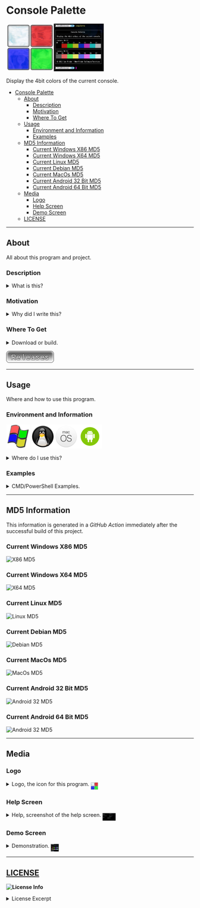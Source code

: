 # Console Palette

<img alt="Logo 1" src="docs/media/images/conpalette.png" height="128px"><img alt="Demo 1" src="docs/media/images/demo.png" height="128px">

Display the 4bit colors of the current console&#46;


- [Console Palette](#console-palette)
  - [About](#about)
    - [Description](#description)
    - [Motivation](#motivation)
    - [Where To Get](#where-to-get)
  - [Usage](#usage)
    - [Environment and Information](#environment-and-information)
    - [Examples](#examples)
  - [MD5 Information](#md5-information)
    - [Current Windows X86 MD5](#current-windows-x86-md5)
    - [Current Windows X64 MD5](#current-windows-x64-md5)
    - [Current Linux MD5](#current-linux-md5)
    - [Current Debian MD5](#current-debian-md5)
    - [Current MacOs MD5](#current-macos-md5)
    - [Current Android 32 Bit MD5](#current-android-32-bit-md5)
    - [Current Android 64 Bit MD5](#current-android-64-bit-md5)
  - [Media](#media)
    - [Logo](#logo)
    - [Help Screen](#help-screen)
    - [Demo Screen](#demo-screen)
  - [LICENSE](#license)

---

## About

All about this program and project&#46;

### Description

<details>
  <summary>What is this&#63;</summary>
  <p>
  This is a console tool for the <b>Windows</b>&#44; <b>Linux</b>&#44; <b>MacOS</b>&#44; and <b>Android</b> &#40;<i>Termux</i>&#41; command line environment to help display the 4bit color scheme of the current console&#46;
  </p>
</details>

### Motivation

<details>
  <summary>Why did I write this&#63;</summary>
  <p>
    Just a fun little tool for when I want to view the current theme for use when working on other themes and scripts&#46;
  </p>
</details>

### Where To Get

<details>
  <summary>Download or build&#46;</summary>
  <p>
  You can fork this repository and build yourself or you can download it at the current <a href="https://github.com/Lateralus138/conpalette/releases">Releases</a> page&#46;

  You can &#40;as with any of my projects&#41; fork and build this project yourself in keeping with the provided <a href="#LICENSE" >LICENSE</a> below.
  </p>
</details>

[![Releases](docs/media/images/releases.png)](https://github.com/Lateralus138/conpalette/releases)

---

## Usage

Where and how to use this program&#46;

### Environment and Information

![Windows Logo](./docs/media/images/windows_logo.png) ![Linux Logo](./docs/media/images/linux_logo.png)![MacOS Logo](./docs/media/images/macos_logo.png)![Android Logo](./docs/media/images/android_logo.png)

<details>
  <summary>Where do I use this&#63;</summary>
  <p>
  Like any cli tool &#40;or any executable for that matter&#41; this can be used in any available command line program&#47;emulator in <b>Windows</b> like <b>CMD</b> or <b>PowerShell</b>&#44; for example&#44; and should work in most available terminals&#46;
  
  This is a cross&#45;platform program and has been compiled for Windows&#44; Linux&#44; MacOS&#44; and Android &#40;Termux&#41;&#44; but can the source is readily available and can be more than likely be built for most platforms&#46;

  The MacOs version has not been tested well &#40;only in a CI&#41; so if there any issues and you are in a direct MacOs environment and want to fork and work on the project yourself and or contribute to this project then you are free to do so as per the license provided&#46;

  Like any portable program in this can either be placed somewhere in your <code>%PATH%</code> and if not then when your run it you&#39;ll need to provide the direct path of the executable&#46;
  </p>
  <h4>Example Given</h4>
  <pre>
    <code> > & &#39;C:\Users\&#60;USERNAME&#62;\Bin\conpalette.exe&#39; /&#63; </code>
  </pre>
</details>

### Examples

<details>
  <summary>CMD/PowerShell Examples&#46;</summary>
  <p>Get the current color scheme&#46;</p>
  <img alt="democreen" src="docs/media/images/demo.png">
</details>

---

## MD5 Information

This information is generated in a *GitHub Action* immediately after the successful build of this project.

### Current Windows X86 MD5

![X86 MD5](https://img.shields.io/endpoint?url=https://raw.githubusercontent.com/Lateralus138/conpalette/master/docs/json/conpalette_x86_md5.json)

### Current Windows X64 MD5

![X64 MD5](https://img.shields.io/endpoint?url=https://raw.githubusercontent.com/Lateralus138/conpalette/master/docs/json/conpalette_x64_md5.json)


### Current Linux MD5

![Linux MD5](https://img.shields.io/endpoint?url=https://raw.githubusercontent.com/Lateralus138/conpalette/master/docs/json/conpalette_linux_md5.json)

### Current Debian MD5

![Debian MD5](https://img.shields.io/endpoint?url=https://raw.githubusercontent.com/Lateralus138/conpalette/master/docs/json/conpalette_debian_md5.json)


### Current MacOs MD5

![MacOs MD5](https://img.shields.io/endpoint?url=https://raw.githubusercontent.com/Lateralus138/conpalette/master/docs/json/conpalette_macos_md5.json)

### Current Android 32 Bit MD5

![Android 32 MD5](https://img.shields.io/endpoint?url=https://raw.githubusercontent.com/Lateralus138/conpalette/master/docs/json/conpalette_android_32_md5.json)

### Current Android 64 Bit MD5

![Android 32 MD5](https://img.shields.io/endpoint?url=https://raw.githubusercontent.com/Lateralus138/conpalette/master/docs/json/conpalette_android_64_md5.json)

---

## Media

### Logo

<details>
  <summary>Logo, the icon for this program&#46; <img alt="logo2" src="docs/media/images/conpalette.png" height="20px" align="middle"></summary>
  <img alt="logo2" src="docs/media/images/conpalette.png">
</details>

### Help Screen

<details>
  <summary>Help, screenshot of the help screen&#46; <img alt="helpscreen" src="docs/media/images/helpscreen.png" height="20px" align="middle"></summary>
  <img alt="helpscreen" src="docs/media/images/helpscreen.png">
</details>

### Demo Screen

<details>
  <summary>Demonstration&#46; <img alt="logo2" src="docs/media/images/demo.png" height="20px" align="middle"></summary>
  <img alt="democreen" src="docs/media/images/demo.png">
</details>

---

## [LICENSE](./LICENSE)

**![License Info](https://img.shields.io/github/license/Lateralus138/conpalette?style=for-the-badge)**

<details>
  <summary>License Excerpt</summary>
  <br>
  <blockquote>
  This program is free software&#58; you can redistribute it and&#47;or modify it under the terms of the GNU General Public License as published by the Free Software Foundation&#44; either version 3 of the License&#44; or &#40;at your option&#41; any later version&#46;
  </blockquote>
  <br>
  <blockquote>
  This program is distributed in the hope that it will be useful&#44; but WITHOUT ANY WARRANTY&#59; without even the implied warranty of MERCHANTABILITY or FITNESS FOR A PARTICULAR PURPOSE&#46;  See the GNU General Public License for more details&#46;
  </blockquote>
</details>
